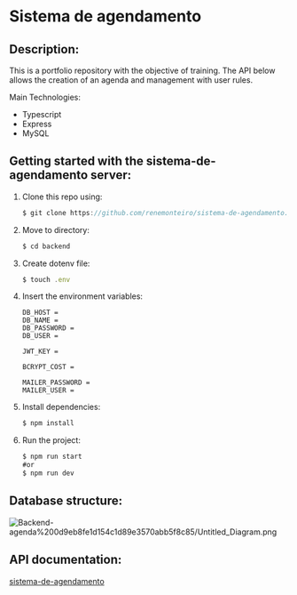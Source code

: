 # Sistema de agendamento

## Description:

This is a portfolio repository with the objective of training. The API below allows the creation of an agenda and management with user rules.

Main Technologies:

- Typescript
- Express
- MySQL

## Getting started with the sistema-de-agendamento server:

1. Clone this repo using:

    ```jsx
    $ git clone https://github.com/renemonteiro/sistema-de-agendamento.git
    ```

2. Move to directory:

    ```jsx
    $ cd backend
    ```

3. Create dotenv file:

    ```jsx
    $ touch .env
    ```

4. Insert the environment variables:

    ```
    DB_HOST = 
    DB_NAME = 
    DB_PASSWORD = 
    DB_USER = 
    
    JWT_KEY = 
    
    BCRYPT_COST =
    
    MAILER_PASSWORD = 
    MAILER_USER =
    ```

5. Install dependencies:

    ```jsx
    $ npm install
    ```

6. Run the project: 

    ```jsx
    $ npm run start 
    #or
    $ npm run dev
    ```

## Database structure:

![Backend-agenda%200d9eb8fe1d154c1d89e3570abb5f8c85/Untitled_Diagram.png](/home/renemonteiro/Desktop/SistemaAgendamento/backend/databaseDiagram.png) 

## API documentation:

[sistema-de-agendamento](https://documenter.getpostman.com/view/13683623/TVsshT9X#86e46ca3-3e52-4aa1-a344-b6f741584581j)

